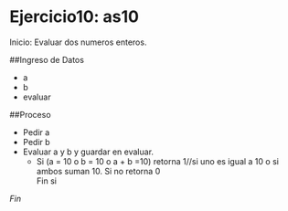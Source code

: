 # Ejercicio10: as10

Inicio: Evaluar dos numeros enteros.

##Ingreso de Datos
- a
- b
- evaluar

##Proceso
- Pedir a
- Pedir b
- Evaluar a y b y guardar en evaluar.
    - Si (a = 10 o b = 10 o a + b =10)
            retorna 1//si uno es igual a 10 o si ambos suman 10.
        Si no 
            retorna 0        
    Fin si

*Fin*

